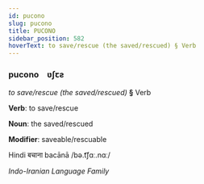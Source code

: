 ```yaml
---
id: pucono
slug: pucono
title: PUCONO
sidebar_position: 582
hoverText: to save/rescue (the saved/rescued) § Verb
---
```


### pucono&emsp;<span kind="abugida">ʋʃꞇƨ</span>

*to save/rescue (the saved/rescued)* **§** Verb

**Verb**: to save/rescue

**Noun**: the saved/rescued

**Modifier**: saveable/rescuable

Hindi बचाना bacānā /bə.t͡ʃɑː.nɑː/

*Indo-Iranian Language Family*